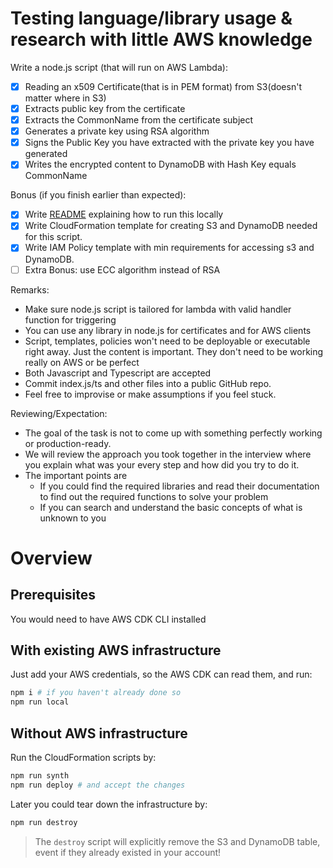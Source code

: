 # Testing language/library usage & research with little AWS knowledge

Write a node.js script (that will run on AWS Lambda):

- [x] Reading an x509 Certificate(that is in PEM format) from S3(doesn't matter where in S3)
- [x] Extracts public key from the certificate
- [x] Extracts the CommonName from the certificate subject
- [x] Generates a private key using RSA algorithm
- [x] Signs the Public Key you have extracted with the private key you have generated
- [x] Writes the encrypted content to DynamoDB with Hash Key equals CommonName

Bonus (if you finish earlier than expected):

- [x] Write [README](http://readme.md/) explaining how to run this locally
- [x] Write CloudFormation template for creating S3 and DynamoDB needed for this script.
- [x] Write IAM Policy template with min requirements for accessing s3 and DynamoDB.
- [ ] Extra Bonus: use ECC algorithm instead of RSA

Remarks:

- Make sure node.js script is tailored for lambda with valid handler function for triggering
- You can use any library in node.js for certificates and for AWS clients
- Script, templates, policies won't need to be deployable or executable right away. Just the content is important. They don't need to be working really on AWS or be perfect
- Both Javascript and Typescript are accepted
- Commit index.js/ts and other files into a public GitHub repo.
- Feel free to improvise or make assumptions if you feel stuck.

Reviewing/Expectation:

- The goal of the task is not to come up with something perfectly working or production-ready.
- We will review the approach you took together in the interview where you explain what was your every step and how did you try to do it.
- The important points are
  - If you could find the required libraries and read their documentation to find out the required functions to solve your problem
  - If you can search and understand the basic concepts of what is unknown to you

# Overview

## Prerequisites

You would need to have AWS CDK CLI installed

## With existing AWS infrastructure

Just add your AWS credentials, so the AWS CDK can read them, and run:

```sh
npm i # if you haven't already done so
npm run local
```

## Without AWS infrastructure

Run the CloudFormation scripts by:

```sh
npm run synth
npm run deploy # and accept the changes
```

Later you could tear down the infrastructure by:

```sh
npm run destroy
```

> The `destroy` script will explicitly remove the S3 and DynamoDB table, event if they already existed in your account!
